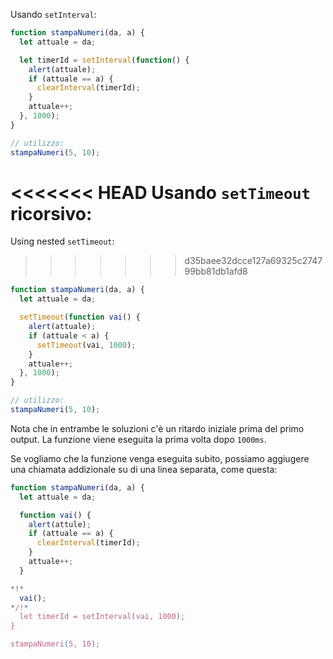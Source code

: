 
Usando `setInterval`:

```js run
function stampaNumeri(da, a) {
  let attuale = da;

  let timerId = setInterval(function() {
    alert(attuale);
    if (attuale == a) {
      clearInterval(timerId);
    }
    attuale++;
  }, 1000);
}

// utilizzo:
stampaNumeri(5, 10);
```

<<<<<<< HEAD
Usando `setTimeout` ricorsivo:
=======
Using nested `setTimeout`:
>>>>>>> d35baee32dcce127a69325c274799bb81db1afd8


```js run
function stampaNumeri(da, a) {
  let attuale = da;

  setTimeout(function vai() {
    alert(attuale);
    if (attuale < a) {
      setTimeout(vai, 1000);
    }
    attuale++;
  }, 1000);
}

// utilizzo:
stampaNumeri(5, 10);
```

Nota che in entrambe le soluzioni c'è un ritardo iniziale prima del primo output. La funzione viene eseguita la prima volta dopo `1000ms`.

Se vogliamo che la funzione venga eseguita subito, possiamo aggiugere una chiamata addizionale su di una linea separata, come questa:

```js run
function stampaNumeri(da, a) {
  let attuale = da;

  function vai() {
    alert(attule);
    if (attuale == a) {
      clearInterval(timerId);
    }
    attuale++;
  }

*!*
  vai();
*/!*
  let timerId = setInterval(vai, 1000);
}

stampaNumeri(5, 10);
```
